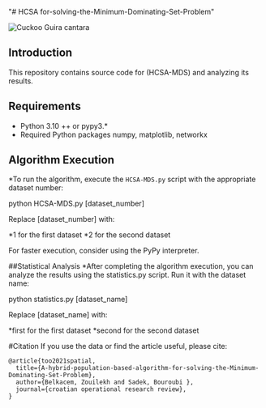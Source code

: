 "# HCSA for-solving-the-Minimum-Dominating-Set-Problem" 

![Cuckoo Guira cantara](https://fr.wikipedia.org/wiki/Guira_cantara#/media/Fichier:Guira_guira.jpg)

## Introduction
This repository contains source code for (HCSA-MDS) and analyzing its results.

## Requirements
- Python 3.10 ++ or pypy3.* 
- Required Python packages numpy, matplotlib, networkx

## Algorithm Execution
*To run the algorithm, execute the `HCSA-MDS.py` script with the appropriate dataset number:

python HCSA-MDS.py [dataset_number]

Replace [dataset_number] with:

*1 for the first dataset
*2 for the second dataset

For faster execution, consider using the PyPy interpreter.

##Statistical Analysis
*After completing the algorithm execution, you can analyze the results using the statistics.py script. Run it with the dataset name:

python statistics.py [dataset_name]

Replace [dataset_name] with:

*first for the first dataset
*second for the second dataset

#Citation
If you use the data or find the article useful, please cite:
```code
@article{too2021spatial,
  title={A-hybrid-population-based-algorithm-for-solving-the-Minimum-Dominating-Set-Problem},
  author={Belkacem, Zouilekh and Sadek, Bouroubi },
  journal={croatian operational research review},
}